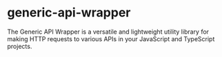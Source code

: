 # generic-api-wrapper
The Generic API Wrapper is a versatile and lightweight utility library for making HTTP requests to various APIs in your JavaScript and TypeScript projects.

